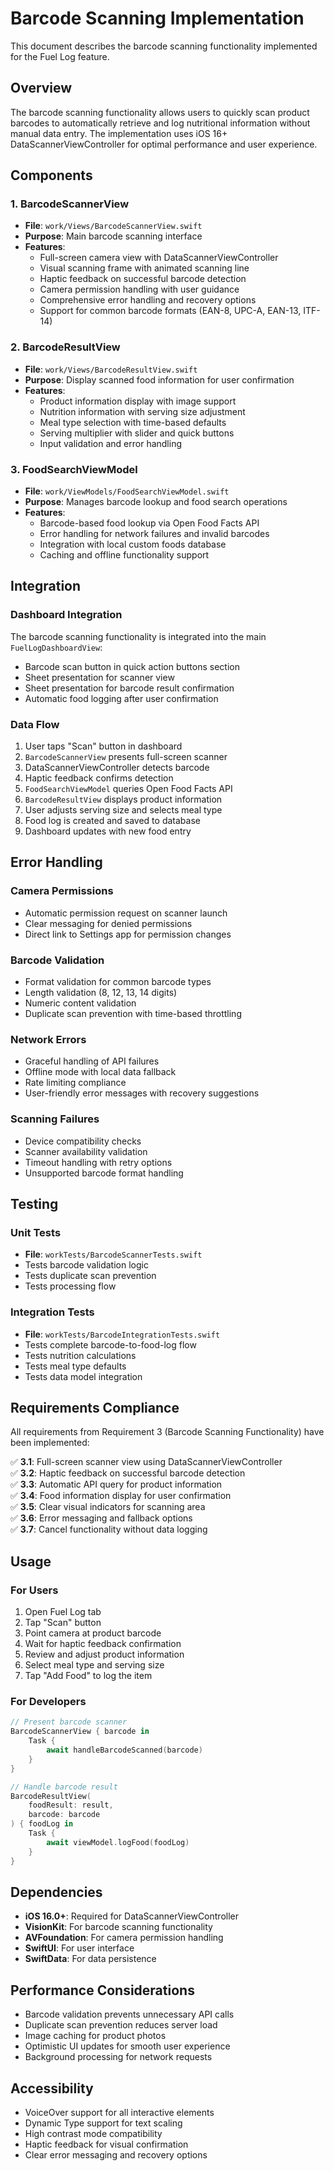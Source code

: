 # Barcode Scanning Implementation

This document describes the barcode scanning functionality implemented for the Fuel Log feature.

## Overview

The barcode scanning functionality allows users to quickly scan product barcodes to automatically retrieve and log nutritional information without manual data entry. The implementation uses iOS 16+ DataScannerViewController for optimal performance and user experience.

## Components

### 1. BarcodeScannerView
- **File**: `work/Views/BarcodeScannerView.swift`
- **Purpose**: Main barcode scanning interface
- **Features**:
  - Full-screen camera view with DataScannerViewController
  - Visual scanning frame with animated scanning line
  - Haptic feedback on successful barcode detection
  - Camera permission handling with user guidance
  - Comprehensive error handling and recovery options
  - Support for common barcode formats (EAN-8, UPC-A, EAN-13, ITF-14)

### 2. BarcodeResultView
- **File**: `work/Views/BarcodeResultView.swift`
- **Purpose**: Display scanned food information for user confirmation
- **Features**:
  - Product information display with image support
  - Nutrition information with serving size adjustment
  - Meal type selection with time-based defaults
  - Serving multiplier with slider and quick buttons
  - Input validation and error handling

### 3. FoodSearchViewModel
- **File**: `work/ViewModels/FoodSearchViewModel.swift`
- **Purpose**: Manages barcode lookup and food search operations
- **Features**:
  - Barcode-based food lookup via Open Food Facts API
  - Error handling for network failures and invalid barcodes
  - Integration with local custom foods database
  - Caching and offline functionality support

## Integration

### Dashboard Integration
The barcode scanning functionality is integrated into the main `FuelLogDashboardView`:
- Barcode scan button in quick action buttons section
- Sheet presentation for scanner view
- Sheet presentation for barcode result confirmation
- Automatic food logging after user confirmation

### Data Flow
1. User taps "Scan" button in dashboard
2. `BarcodeScannerView` presents full-screen scanner
3. DataScannerViewController detects barcode
4. Haptic feedback confirms detection
5. `FoodSearchViewModel` queries Open Food Facts API
6. `BarcodeResultView` displays product information
7. User adjusts serving size and selects meal type
8. Food log is created and saved to database
9. Dashboard updates with new food entry

## Error Handling

### Camera Permissions
- Automatic permission request on scanner launch
- Clear messaging for denied permissions
- Direct link to Settings app for permission changes

### Barcode Validation
- Format validation for common barcode types
- Length validation (8, 12, 13, 14 digits)
- Numeric content validation
- Duplicate scan prevention with time-based throttling

### Network Errors
- Graceful handling of API failures
- Offline mode with local data fallback
- Rate limiting compliance
- User-friendly error messages with recovery suggestions

### Scanning Failures
- Device compatibility checks
- Scanner availability validation
- Timeout handling with retry options
- Unsupported barcode format handling

## Testing

### Unit Tests
- **File**: `workTests/BarcodeScannerTests.swift`
- Tests barcode validation logic
- Tests duplicate scan prevention
- Tests processing flow

### Integration Tests
- **File**: `workTests/BarcodeIntegrationTests.swift`
- Tests complete barcode-to-food-log flow
- Tests nutrition calculations
- Tests meal type defaults
- Tests data model integration

## Requirements Compliance

All requirements from Requirement 3 (Barcode Scanning Functionality) have been implemented:

✅ **3.1**: Full-screen scanner view using DataScannerViewController  
✅ **3.2**: Haptic feedback on successful barcode detection  
✅ **3.3**: Automatic API query for product information  
✅ **3.4**: Food information display for user confirmation  
✅ **3.5**: Clear visual indicators for scanning area  
✅ **3.6**: Error messaging and fallback options  
✅ **3.7**: Cancel functionality without data logging  

## Usage

### For Users
1. Open Fuel Log tab
2. Tap "Scan" button
3. Point camera at product barcode
4. Wait for haptic feedback confirmation
5. Review and adjust product information
6. Select meal type and serving size
7. Tap "Add Food" to log the item

### For Developers
```swift
// Present barcode scanner
BarcodeScannerView { barcode in
    Task {
        await handleBarcodeScanned(barcode)
    }
}

// Handle barcode result
BarcodeResultView(
    foodResult: result,
    barcode: barcode
) { foodLog in
    Task {
        await viewModel.logFood(foodLog)
    }
}
```

## Dependencies

- **iOS 16.0+**: Required for DataScannerViewController
- **VisionKit**: For barcode scanning functionality
- **AVFoundation**: For camera permission handling
- **SwiftUI**: For user interface
- **SwiftData**: For data persistence

## Performance Considerations

- Barcode validation prevents unnecessary API calls
- Duplicate scan prevention reduces server load
- Image caching for product photos
- Optimistic UI updates for smooth user experience
- Background processing for network requests

## Accessibility

- VoiceOver support for all interactive elements
- Dynamic Type support for text scaling
- High contrast mode compatibility
- Haptic feedback for visual confirmation
- Clear error messaging and recovery options